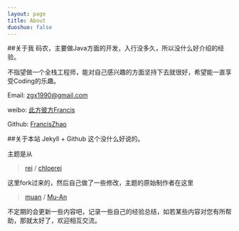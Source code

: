 ```yaml
---
layout: page
title: About
duoshuo: false
---
```


##关于我
码农，主要做Java方面的开发，入行没多久，所以没什么好介绍的经验。

不指望做一个全栈工程师，能对自己感兴趣的方面坚持下去就很好，希望能一直享受Coding的乐趣。

Email: zgx1990@gmail.com

weibo: [此方彼方Francis](http://weibo.com/zhaoguoxiang)

Github: [FrancisZhao](https://github.com/franciszhao)

##关于本站
Jekyll + Github 这个没什么好说的。

主题是从 
>[rei](https://github.com/chloerei/blog.selfstore.io)  / [chloerei](http://chloerei.com)


这里fork过来的，然后自己做了一些修改，主题的原始制作者在这里 
>[muan](https://github.com/muan/scribble) / [Mu-An](http://muan.co/)

不定期的会更新一些内容吧，记录一些自己的经验总结，如若某些内容对您有所帮助，那就太好了，欢迎相互交流。


